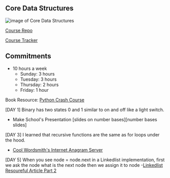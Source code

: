 ## Core Data Structures
![image of Core Data Structures](/img/Streams_of_light.jpg)

[Course Repo](https://github.com/campbellmarianna/CS-1.3-Core-Data-Structures)

[Course Tracker](http://make.sc/cs13-progress)

## Commitments
- 10 hours a week
    - Sunday: 3 hours
    - Tuesday: 3 hours
    - Thursday: 2 hours
    - Friday: 1 hour

Book Resource: [Python Crash Course](http://bedford-computing.co.uk/learning/wp-content/uploads/2015/10/No.Starch.Python.Oct_.2015.ISBN_.1593276036.pdf)

[DAY 1] Binary has two states 0 and 1 similar to on and off like a light switch.
- Make School's Presentation [slides on number bases][number bases slides]

[DAY 3] I learned that recursive functions are the same as for loops under the hood.
- [Cool Wordsmith's Internet Anagram Server](http://www.wordsmith.org/anagram/)

[DAY 5] When you see node = node.next in a Linkedlist implementation, first we ask the node what is the next node then we assign it to node
-[Linkedlist Resoureful Article Part 2](https://medium.com/basecs/whats-a-linked-list-anyway-part-1-d8b7e6508b9d)
